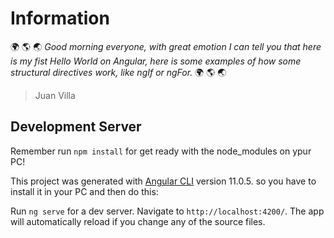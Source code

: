 # Information
:earth_africa: :earth_americas: :earth_asia: *Good morning everyone, with great emotion I can tell you that here is my fist Hello World on Angular, here is some examples of how some structural directives work, like ngIf or ngFor.* :earth_africa: :earth_americas: :earth_asia:
> Juan Villa

## Development Server
Remember run `npm install` for get ready with the node_modules on ypur PC!

This project was generated with [Angular CLI](https://github.com/angular/angular-cli) version 11.0.5. so you have to install it in your PC and then do this:

Run `ng serve` for a dev server. Navigate to `http://localhost:4200/`. The app will automatically reload if you change any of the source files.
